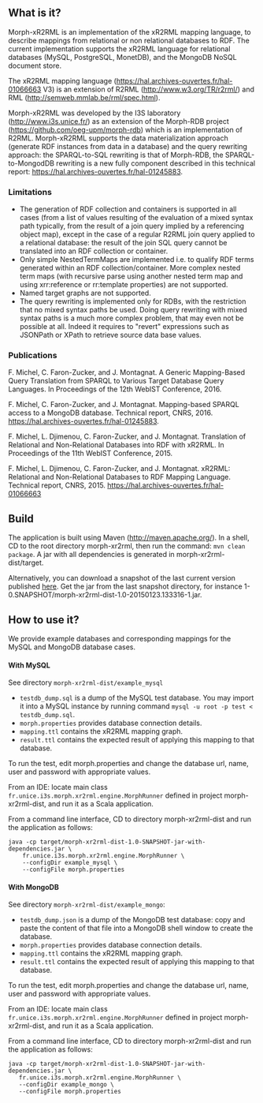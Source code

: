 ## What is it?
Morph-xR2RML is an implementation of the xR2RML mapping language, to describe mappings from relational or non relational databases to RDF.
The current implementation supports the xR2RML language for relational databases (MySQL, PostgreSQL, MonetDB), and the MongoDB NoSQL document store.

The xR2RML mapping language (https://hal.archives-ouvertes.fr/hal-01066663 V3) is an extension of R2RML (http://www.w3.org/TR/r2rml/) and RML (http://semweb.mmlab.be/rml/spec.html).

Morph-xR2RML was developed by the I3S laboratory (http://www.i3s.unice.fr/) as an extension of the Morph-RDB project (https://github.com/oeg-upm/morph-rdb) which is an implementation of R2RML. 
Morph-xR2RML supports the data materialization approach (generate RDF instances from data in a database) and the query rewriting approach:
the SPARQL-to-SQL rewriting is that of Morph-RDB, the SPARQL-to-MongodDB rewriting is a new fully component described in this technical report:
https://hal.archives-ouvertes.fr/hal-01245883.

### Limitations
- The generation of RDF collection and containers is supported in all cases (from a list of values resulting of the evaluation of a mixed syntax path typically, from the result of a join query implied by a referencing object map), except in the case of a regular R2RML join query applied to a relational database: the result of the join SQL query cannot be translated into an RDF collection or container.
- Only simple NestedTermMaps are implemented i.e. to qualify RDF terms generated within an RDF collection/container.
More complex nested term maps (with recursive parse using another nested term map and using xrr:reference or rr:template properties) are not supported.
- Named target graphs are not supported.
- The query rewriting is implemented only for RDBs, with the restriction that no mixed syntax paths be used. 
Doing query rewriting with mixed syntax paths is a much more complex problem, that may even not be possible at all. 
Indeed it requires to "revert" expressions such as JSONPath or XPath to retrieve source data base values.

### Publications
F. Michel, C. Faron-Zucker, and J. Montagnat. A Generic Mapping-Based Query Translation from SPARQL to Various Target Database Query Languages.
In Proceedings of the 12th WebIST Conference, 2016.

F. Michel, C. Faron-Zucker, and J. Montagnat. Mapping-based SPARQL access to a MongoDB database. Technical report, CNRS, 2016. 
https://hal.archives-ouvertes.fr/hal-01245883.

F. Michel, L. Djimenou, C. Faron-Zucker, and J. Montagnat. Translation of Relational and Non-Relational Databases into RDF with xR2RML.
In Proceedings of the 11th WebIST Conference, 2015.

F. Michel, L. Djimenou, C. Faron-Zucker, and J. Montagnat. xR2RML: Relational and Non-Relational Databases to RDF Mapping Language.
Technical report, CNRS, 2015. https://hal.archives-ouvertes.fr/hal-01066663

## Build

The application is built using Maven (http://maven.apache.org/). In a shell, CD to the root directory morph-xr2rml, then run the command: ```mvn clean package```.
A jar with all dependencies is generated in morph-xr2rml-dist/target.

Alternatively, you can download a snapshot of the last current version published <a href="https://www.dropbox.com/sh/1xcnvpc7pv6um2i/AAAGpp6oKyZ8pKMxsb6Fgmgja/snapshot/fr/unice/i3s/morph-xr2rml-dist?dl=0">here</a>. Get the jar from the last snapshot directory, for instance 1-0.SNAPSHOT/morph-xr2rml-dist-1.0-20150123.133316-1.jar.


## How to use it?
We provide example databases and corresponding mappings for the MySQL and MongoDB database cases.

#### With MySQL

See directory `morph-xr2rml-dist/example_mysql`
- `testdb_dump.sql` is a dump of the MySQL test database. You may import it into a MySQL instance by running command `mysql -u root -p test < testdb_dump.sql`.
- `morph.properties` provides database connection details.
- `mapping.ttl` contains the xR2RML mapping graph.
- `result.ttl` contains the expected result of applying this mapping to that database.

To run the test, edit morph.properties and change the database url, name, user and password with appropriate values.

From an IDE: locate main class `fr.unice.i3s.morph.xr2rml.engine.MorphRunner` defined in project morph-xr2rml-dist, and run it as a Scala application.

From a command line interface, CD to directory morph-xr2rml-dist and run the application as follows:
```
java -cp target/morph-xr2rml-dist-1.0-SNAPSHOT-jar-with-dependencies.jar \
    fr.unice.i3s.morph.xr2rml.engine.MorphRunner \
    --configDir example_mysql \
    --configFile morph.properties
```

#### With MongoDB

See directory `morph-xr2rml-dist/example_mongo`:
- `testdb_dump.json` is a dump of the MongoDB test database: copy and paste the content of that file into a MongoDB shell window to create the database.
- `morph.properties` provides database connection details.
- `mapping.ttl` contains the xR2RML mapping graph.
- `result.ttl` contains the expected result of applying this mapping to that database.

To run the test, edit morph.properties and change the database url, name, user and password with appropriate values.

From an IDE: locate main class `fr.unice.i3s.morph.xr2rml.engine.MorphRunner` defined in project morph-xr2rml-dist, and run it as a Scala application.

From a command line interface, CD to directory morph-xr2rml-dist and run the application as follows:
```
java -cp target/morph-xr2rml-dist-1.0-SNAPSHOT-jar-with-dependencies.jar \
   fr.unice.i3s.morph.xr2rml.engine.MorphRunner \
   --configDir example_mongo \
   --configFile morph.properties
```
